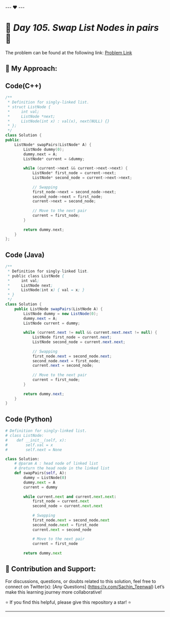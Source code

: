 --- ❤️ ---

# 🚀 _Day 105. Swap List Nodes in pairs_ 🧠


The problem can be found at the following link: [Problem Link](https://www.interviewbit.com/problems/swap-list-nodes-in-pairs/)

## 🎯 **My Approach:**


## Code(C++)
```cpp
/**
 * Definition for singly-linked list.
 * struct ListNode {
 *     int val;
 *     ListNode *next;
 *     ListNode(int x) : val(x), next(NULL) {}
 * };
 */
class Solution {
public:
    ListNode* swapPairs(ListNode* A) {
        ListNode dummy(0);
        dummy.next = A;
        ListNode* current = &dummy;
        
        while (current->next && current->next->next) {
            ListNode* first_node = current->next;
            ListNode* second_node = current->next->next;
            
            // Swapping
            first_node->next = second_node->next;
            second_node->next = first_node;
            current->next = second_node;
            
            // Move to the next pair
            current = first_node;
        }
        
        return dummy.next;
    }
};
```

## Code (Java)

```java
/**
 * Definition for singly-linked list.
 * public class ListNode {
 *     int val;
 *     ListNode next;
 *     ListNode(int x) { val = x; }
 * }
 */
class Solution {
    public ListNode swapPairs(ListNode A) {
        ListNode dummy = new ListNode(0);
        dummy.next = A;
        ListNode current = dummy;
        
        while (current.next != null && current.next.next != null) {
            ListNode first_node = current.next;
            ListNode second_node = current.next.next;
            
            // Swapping
            first_node.next = second_node.next;
            second_node.next = first_node;
            current.next = second_node;
            
            // Move to the next pair
            current = first_node;
        }
        
        return dummy.next;
    }
}
```

## Code (Python)

```python
# Definition for singly-linked list.
# class ListNode:
#    def __init__(self, x):
#        self.val = x
#        self.next = None

class Solution:
    # @param A : head node of linked list
    # @return the head node in the linked list
    def swapPairs(self, A):
        dummy = ListNode(0)
        dummy.next = A
        current = dummy
        
        while current.next and current.next.next:
            first_node = current.next
            second_node = current.next.next
            
            # Swapping
            first_node.next = second_node.next
            second_node.next = first_node
            current.next = second_node
            
            # Move to the next pair
            current = first_node
        
        return dummy.next
```



## 🎯 **Contribution and Support:**

For discussions, questions, or doubts related to this solution, feel free to connect on Twitter(x): [Any Questions] (https://x.com/Sachin_Teenwal) Let’s make this learning journey more collaborative!

⭐ If you find this helpful, please give this repository a star! ⭐

---
